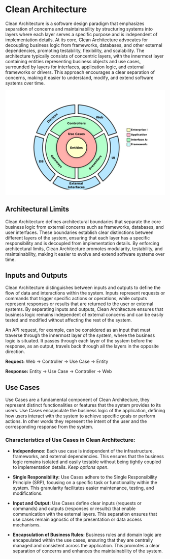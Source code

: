 # Clean Architecture

Clean Architecture is a software design paradigm that emphasizes separation of concerns and maintainability by structuring systems into layers where each layer serves a specific purpose and is independent of implementation details. At its core, Clean Architecture advocates for decoupling business logic from frameworks, databases, and other external dependencies, promoting testability, flexibility, and scalability. The architecture typically consists of concentric layers, with the innermost layer containing entities representing business objects and use cases, surrounded by layers for interfaces, application logic, and external frameworks or drivers. This approach encourages a clear separation of concerns, making it easier to understand, modify, and extend software systems over time.

![Clean Architecture](./docs/images/clean-arch.svg)

## Architectural Limits

Clean Architecture defines architectural boundaries that separate the core business logic from external concerns such as frameworks, databases, and user interfaces. These boundaries establish clear distinctions between different layers of the system, ensuring that each layer has a specific responsibility and is decoupled from implementation details. By enforcing architectural limits, Clean Architecture promotes modularity, testability, and maintainability, making it easier to evolve and extend software systems over time.

## Inputs and Outputs

Clean Architecture distinguishes between inputs and outputs to define the flow of data and interactions within the system. Inputs represent requests or commands that trigger specific actions or operations, while outputs represent responses or results that are returned to the user or external systems. By separating inputs and outputs, Clean Architecture ensures that business logic remains independent of external concerns and can be easily tested and modified without affecting the rest of the system.

An API request, for example, can be considered as an input that must traverse through the innermost layer of the system, where the business logic is situated. It passes through each layer of the system before the response, as an output, travels back through all the layers in the opposite direction.

**Request:** Web -> Controller -> Use Case -> Entity

**Response:** Entity -> Use Case -> Controller -> Web

## Use Cases

Use Cases are a fundamental component of Clean Architecture, they represent distinct functionalities or features that the system provides to its users. Use Cases encapsulate the business logic of the application, defining how users interact with the system to achieve specific goals or perform actions. In other words they represent the intent of the user and the corresponding response from the system.

### Characteristics of Use Cases in Clean Architecture:

- **Independence:** Each use case is independent of the infrastructure, frameworks, and external dependencies. This ensures that the business logic remains isolated and easily testable without being tightly coupled to implementation details. _Keep options open_.

- **Single Responsibility:** Use Cases adhere to the Single Responsibility Principle (SRP), focusing on a specific task or functionality within the system. This granularity facilitates easier maintenance, testing, and modifications.

- **Input and Output:** Use Cases define clear inputs (requests or commands) and outputs (responses or results) that enable communication with the external layers. This separation ensures that use cases remain agnostic of the presentation or data access mechanisms.

- **Encapsulation of Business Rules:** Business rules and domain logic are encapsulated within the use cases, ensuring that they are centrally managed and consistent across the application. This promotes a clear separation of concerns and enhances the maintainability of the system.
